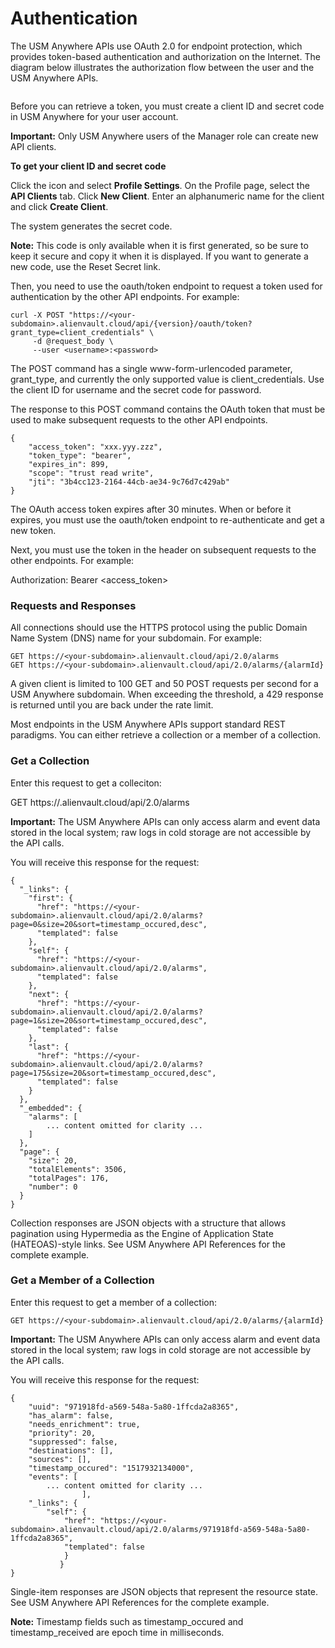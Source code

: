 # Authentication

The USM Anywhere APIs use OAuth 2.0 for endpoint protection, which provides token-based authentication and authorization on the Internet. The diagram below illustrates the authorization flow between the user and the USM Anywhere APIs.

<img>

Before you can retrieve a token, you must create a client ID and secret code in USM Anywhere for your user account.

**Important:** Only USM Anywhere users of the Manager role can create new API clients.


**To get your client ID and secret code**

Click the  icon and select **Profile Settings**.
On the Profile page, select the **API Clients** tab.
Click **New Client**.
Enter an alphanumeric name for the client and click **Create Client**.

The system generates the secret code.

**Note:** This code is only available when it is first generated, so be sure to keep it secure and copy it when it is displayed. If you want to generate a new code, use the Reset Secret link.


Then, you need to use the oauth/token endpoint to request a token used for authentication by the other API endpoints. For example:

```
curl -X POST "https://<your-subdomain>.alienvault.cloud/api/{version}/oauth/token?grant_type=client_credentials" \
     -d @request_body \
     --user <username>:<password>
```

The POST command has a single www-form-urlencoded parameter, grant_type, and currently the only supported value is client_credentials. Use the client ID for username and the secret code for password.

The response to this POST command contains the OAuth token that must be used to make subsequent requests to the other API endpoints.

```
{
	"access_token": "xxx.yyy.zzz",
	"token_type": "bearer",
	"expires_in": 899,
	"scope": "trust read write",
	"jti": "3b4cc123-2164-44cb-ae34-9c76d7c429ab"
}
```

The OAuth access token expires after 30 minutes. When or before it expires, you must use the oauth/token endpoint to re-authenticate and get a new token.

Next, you must use the token in the header on subsequent requests to the other endpoints. For example:

Authorization: Bearer <access_token>

### Requests and Responses

All connections should use the HTTPS protocol using the public Domain Name System (DNS) name for your subdomain. For example:

```
GET https://<your-subdomain>.alienvault.cloud/api/2.0/alarms
GET https://<your-subdomain>.alienvault.cloud/api/2.0/alarms/{alarmId}
```

A given client is limited to 100 GET and 50 POST requests per second for a USM Anywhere subdomain. When exceeding the threshold, a 429 response is returned until you are back under the rate limit.

Most endpoints in the USM Anywhere APIs support standard REST paradigms. You can either retrieve a collection or a member of a collection.

### Get a Collection

Enter this request to get a colleciton:

GET https://<your-subdomain>.alienvault.cloud/api/2.0/alarms

**Important:** The USM Anywhere APIs can only access alarm and event data stored in the local system; raw logs in cold storage are not accessible by the API calls.

You will receive this response for the request:

```
{
  "_links": {
    "first": {
      "href": "https://<your-subdomain>.alienvault.cloud/api/2.0/alarms?page=0&size=20&sort=timestamp_occured,desc",
      "templated": false
    },
    "self": {
      "href": "https://<your-subdomain>.alienvault.cloud/api/2.0/alarms",
      "templated": false
    },
    "next": {
      "href": "https://<your-subdomain>.alienvault.cloud/api/2.0/alarms?page=1&size=20&sort=timestamp_occured,desc",
      "templated": false
    },
    "last": {
      "href": "https://<your-subdomain>.alienvault.cloud/api/2.0/alarms?page=175&size=20&sort=timestamp_occured,desc",
      "templated": false
    }
  },
  "_embedded": {
    "alarms": [
        ... content omitted for clarity ...
    ]
  },
  "page": {
    "size": 20,
    "totalElements": 3506,
    "totalPages": 176,
    "number": 0
  }
}
```

Collection responses are JSON objects with a structure that allows pagination using Hypermedia as the Engine of Application State (HATEOAS)-style links. See USM Anywhere API References for the complete example.

### Get a Member of a Collection

Enter this request to get a member of a collection:

```
GET https://<your-subdomain>.alienvault.cloud/api/2.0/alarms/{alarmId}
```
**Important:** The USM Anywhere APIs can only access alarm and event data stored in the local system; raw logs in cold storage are not accessible by the API calls.

You will receive this response for the request:

```
{
	"uuid": "971918fd-a569-548a-5a80-1ffcda2a8365",
 	"has_alarm": false,
 	"needs_enrichment": true,
 	"priority": 20,
 	"suppressed": false,
 	"destinations": [],
 	"sources": [],
	"timestamp_occured": "1517932134000",
 	"events": [
		... content omitted for clarity ...
				],
 	"_links": {
		"self": {
			"href": "https://<your-subdomain>.alienvault.cloud/api/2.0/alarms/971918fd-a569-548a-5a80-1ffcda2a8365",
			"templated": false
			}
 		   }
}
```
Single-item responses are JSON objects that represent the resource state. See USM Anywhere API References for the complete example.

**Note:** Timestamp fields such as timestamp_occured and timestamp_received are epoch time in milliseconds.
